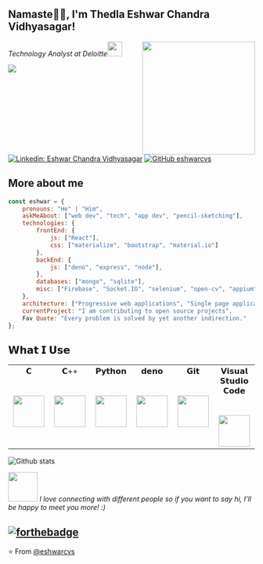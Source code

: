 <h2>Namaste🙏🏻,  I'm Thedla Eshwar Chandra Vidhyasagar!</h2>
<img align='right' src="https://media.giphy.com/media/M9gbBd9nbDrOTu1Mqx/giphy.gif" width="230">
<p><em>Technology Analyst at Deloitte<img src="https://media.giphy.com/media/WUlplcMpOCEmTGBtBW/giphy.gif" width="30"> 
</em></p>

[![](https://img.shields.io/badge/Gmail-thedla.ecvs@gmail.com-red)](mailto:thedla.ecvs@gmail.com)
[![Linkedin: Eshwar Chandra Vidhyasagar](https://img.shields.io/badge/-eshwar-blue?style=flat-square&logo=Linkedin&logoColor=white&link=https://www.linkedin.com/in/eshwarchandravidhyasagar/)](https://www.linkedin.com/in/eshwarchandravidhyasagar/)
[![GitHub eshwarcvs](https://img.shields.io/github/followers/eshwarcvs?label=follow&style=social)](https://github.com/EshwarCVS)

## More about me  

```javascript
const eshwar = {
    pronouns: "He" | "Him",
    askMeAbout: ["web dev", "tech", "app dev", "pencil-sketching"],
    technologies: {
        frontEnd: {
            js: ["React"],
            css: ["materialize", "bootstrap", "material.io"]
        },
        backEnd: {
            js: ["deno", "express", "node"],
        },
        databases: ["mongo", "sqlite"],
        misc: ["Firebase", "Socket.IO", "selenium", "open-cv", "appium"]
    },
    architecture: ["Progressive web applications", "Single page applications"],
    currentProject: "I am contributing to open source projects",
    Fav Quote: "Every problem is solved by yet another indirection."
};
```

## 𝗪𝗵𝗮𝘁 𝗜 𝗨𝘀𝗲

<table>
  <tbody>
    <tr valign="top">
      <td width="15%" align="center">
        <span>𝗖</span><br><br><br>
        <img height="64px" src="https://cdn.svgporn.com/logos/c.svg">
      </td>
      <td width="15%" align="center">
        <span>𝗖++</span><br><br><br>
        <img height="64px" src="https://cdn.svgporn.com/logos/c-plusplus.svg">
      </td>
      <td width="15%" align="center">
        <span>𝗣𝘆𝘁𝗵𝗼𝗻</span><br><br><br>
        <img height="64px" src="https://cdn.svgporn.com/logos/python.svg">
      </td>
      <td width="15%" align="center">
        <span>𝗱𝗲𝗻𝗼</span><br><br><br>
        <img height="64px" src="https://cdn.svgporn.com/logos/deno.svg">
      </td>
      <td width="15%" align="center">
        <span>𝗚𝗶𝘁</span><br><br><br>
        <img height="64px" src="https://cdn.svgporn.com/logos/git-icon.svg">
      </td>
      <td width="15%" align="center">
        <span>𝗩𝗶𝘀𝘂𝗮𝗹 𝗦𝘁𝘂𝗱𝗶𝗼 𝗖𝗼𝗱𝗲</span><br><br><br>
        <img height="64px" src="https://cdn.svgporn.com/logos/visual-studio-code.svg">
      </td>
    </tr>
  </tbody>
</table>

![Github stats](https://github-readme-stats.vercel.app/api?username=eshwarcvs&show_icons=true&hide_border=true)

<img src="https://media.giphy.com/media/LnQjpWaON8nhr21vNW/giphy.gif" width="60"> <em>I love connecting with different people so if you want to say hi, I'll be happy to meet you more! :)</em>


[![forthebadge](https://forthebadge.com/images/badges/built-with-love.svg)](https://forthebadge.com)
---
⭐️ From [@eshwarcvs](https://github.com/eshwarcvs)
